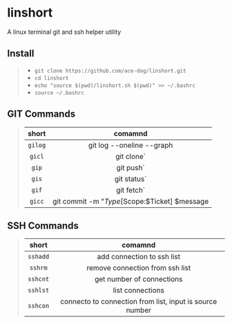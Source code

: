 # linshort
A linux terminal git and ssh helper utility

## Install
> - `git clone https://github.com/ace-dog/linshort.git`
> - `cd linshort`
> - `echo "source $(pwd)/linshort.sh $(pwd)" >> ~/.bashrc`
> - `source ~/.bashrc`

## GIT Commands
> | short     |    comamnd    |
> |:---------:|:-------------:|
> |   `gilog` | git log --oneline --graph
> |   `gicl`  | git clone`
> |   `gip`   | git push`
> |   `gis`   | git status`
> |   `gif`   | git fetch`
> |   `gicc`  | git commit -m "$Type[$Scope:$Ticket] $message

## SSH Commands
> | short     |    comamnd    |
> |:---------:|:-------------:|
> |   `sshadd`  | add connection to ssh list
> |   `sshrm`   | remove connection from  ssh list
> |   `sshcnt`  | get number of connections
> |   `sshlst`  | list connections
> |   `sshcon`  | connecto to connection from list, input is source number

